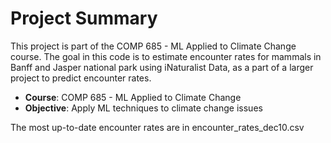 # Project Summary

This project is part of the COMP 685 - ML Applied to Climate Change course. The goal in this code is to estimate encounter rates for mammals in Banff and Jasper national park using iNaturalist Data, as a part of a larger project to predict encounter rates.

- **Course**: COMP 685 - ML Applied to Climate Change
- **Objective**: Apply ML techniques to climate change issues

The most up-to-date encounter rates are in encounter_rates_dec10.csv
